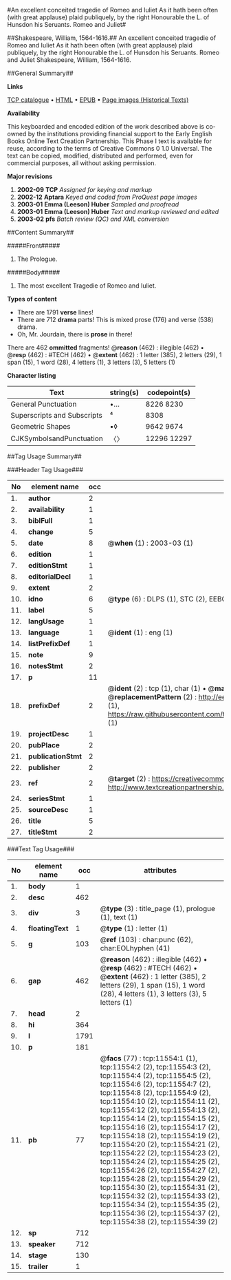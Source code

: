 #An excellent conceited tragedie of Romeo and Iuliet As it hath been often (with great applause) plaid publiquely, by the right Honourable the L. of Hunsdon his Seruants. Romeo and Juliet#

##Shakespeare, William, 1564-1616.##
An excellent conceited tragedie of Romeo and Iuliet As it hath been often (with great applause) plaid publiquely, by the right Honourable the L. of Hunsdon his Seruants.
Romeo and Juliet
Shakespeare, William, 1564-1616.

##General Summary##

**Links**

[TCP catalogue](http://www.ota.ox.ac.uk/tcp/)  • 
[HTML](http://tei.it.ox.ac.uk/tcp/Texts-HTML/free/A12/A12010.html)  • 
[EPUB](http://tei.it.ox.ac.uk/tcp/Texts-EPUB/free/A12/A12010.epub) • 
[Page images (Historical Texts)](https://data.historicaltexts.jisc.ac.uk/view?pubId=eebo-99846575e&pageId=eebo-99846575e-11554-1)

**Availability**

This keyboarded and encoded edition of the
	       work described above is co-owned by the institutions
	       providing financial support to the Early English Books
	       Online Text Creation Partnership. This Phase I text is
	       available for reuse, according to the terms of Creative
	       Commons 0 1.0 Universal. The text can be copied,
	       modified, distributed and performed, even for
	       commercial purposes, all without asking permission.

**Major revisions**

1. __2002-09__ __TCP__ *Assigned for keying and markup*
1. __2002-12__ __Aptara__ *Keyed and coded from ProQuest page images*
1. __2003-01__ __Emma (Leeson) Huber__ *Sampled and proofread*
1. __2003-01__ __Emma (Leeson) Huber__ *Text and markup reviewed and edited*
1. __2003-02__ __pfs__ *Batch review (QC) and XML conversion*

##Content Summary##

#####Front#####

1. The Prologue.

#####Body#####

1. The most excellent Tragedie of
Romeo and Iuliet.

**Types of content**

  * There are 1791 **verse** lines!
  * There are 712 **drama** parts! This is mixed prose (176) and verse (538) drama.
  * Oh, Mr. Jourdain, there is **prose** in there!

There are 462 **ommitted** fragments! 
 @__reason__ (462) : illegible (462)  •  @__resp__ (462) : #TECH (462)  •  @__extent__ (462) : 1 letter (385), 2 letters (29), 1 span (15), 1 word (28), 4 letters (1), 3 letters (3), 5 letters (1)

**Character listing**


|Text|string(s)|codepoint(s)|
|---|---|---|
|General Punctuation|•…|8226 8230|
|Superscripts             and Subscripts|⁴|8308|
|Geometric Shapes|▪◊|9642 9674|
|CJKSymbolsandPunctuation|〈〉|12296 12297|

##Tag Usage Summary##

###Header Tag Usage###

|No|element name|occ|attributes|
|---|---|---|---|
|1.|__author__|2||
|2.|__availability__|1||
|3.|__biblFull__|1||
|4.|__change__|5||
|5.|__date__|8| @__when__ (1) : 2003-03 (1)|
|6.|__edition__|1||
|7.|__editionStmt__|1||
|8.|__editorialDecl__|1||
|9.|__extent__|2||
|10.|__idno__|6| @__type__ (6) : DLPS (1), STC (2), EEBO-CITATION (1), PROQUEST (1), VID (1)|
|11.|__label__|5||
|12.|__langUsage__|1||
|13.|__language__|1| @__ident__ (1) : eng (1)|
|14.|__listPrefixDef__|1||
|15.|__note__|9||
|16.|__notesStmt__|2||
|17.|__p__|11||
|18.|__prefixDef__|2| @__ident__ (2) : tcp (1), char (1)  •  @__matchPattern__ (2) : ([0-9\-]+):([0-9IVX]+) (1), (.+) (1)  •  @__replacementPattern__ (2) : http://eebo.chadwyck.com/downloadtiff?vid=$1&page=$2 (1), https://raw.githubusercontent.com/textcreationpartnership/Texts/master/tcpchars.xml#$1 (1)|
|19.|__projectDesc__|1||
|20.|__pubPlace__|2||
|21.|__publicationStmt__|2||
|22.|__publisher__|2||
|23.|__ref__|2| @__target__ (2) : https://creativecommons.org/publicdomain/zero/1.0/ (1), http://www.textcreationpartnership.org/docs/. (1)|
|24.|__seriesStmt__|1||
|25.|__sourceDesc__|1||
|26.|__title__|5||
|27.|__titleStmt__|2||


###Text Tag Usage###

|No|element name|occ|attributes|
|---|---|---|---|
|1.|__body__|1||
|2.|__desc__|462||
|3.|__div__|3| @__type__ (3) : title_page (1), prologue (1), text (1)|
|4.|__floatingText__|1| @__type__ (1) : letter (1)|
|5.|__g__|103| @__ref__ (103) : char:punc (62), char:EOLhyphen (41)|
|6.|__gap__|462| @__reason__ (462) : illegible (462)  •  @__resp__ (462) : #TECH (462)  •  @__extent__ (462) : 1 letter (385), 2 letters (29), 1 span (15), 1 word (28), 4 letters (1), 3 letters (3), 5 letters (1)|
|7.|__head__|2||
|8.|__hi__|364||
|9.|__l__|1791||
|10.|__p__|181||
|11.|__pb__|77| @__facs__ (77) : tcp:11554:1 (1), tcp:11554:2 (2), tcp:11554:3 (2), tcp:11554:4 (2), tcp:11554:5 (2), tcp:11554:6 (2), tcp:11554:7 (2), tcp:11554:8 (2), tcp:11554:9 (2), tcp:11554:10 (2), tcp:11554:11 (2), tcp:11554:12 (2), tcp:11554:13 (2), tcp:11554:14 (2), tcp:11554:15 (2), tcp:11554:16 (2), tcp:11554:17 (2), tcp:11554:18 (2), tcp:11554:19 (2), tcp:11554:20 (2), tcp:11554:21 (2), tcp:11554:22 (2), tcp:11554:23 (2), tcp:11554:24 (2), tcp:11554:25 (2), tcp:11554:26 (2), tcp:11554:27 (2), tcp:11554:28 (2), tcp:11554:29 (2), tcp:11554:30 (2), tcp:11554:31 (2), tcp:11554:32 (2), tcp:11554:33 (2), tcp:11554:34 (2), tcp:11554:35 (2), tcp:11554:36 (2), tcp:11554:37 (2), tcp:11554:38 (2), tcp:11554:39 (2)|
|12.|__sp__|712||
|13.|__speaker__|712||
|14.|__stage__|130||
|15.|__trailer__|1||
